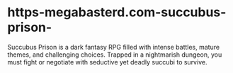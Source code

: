 # https-megabasterd.com-succubus-prison-
Succubus Prison is a dark fantasy RPG filled with intense battles, mature themes, and challenging choices. Trapped in a nightmarish dungeon, you must fight or negotiate with seductive yet deadly succubi to survive.
